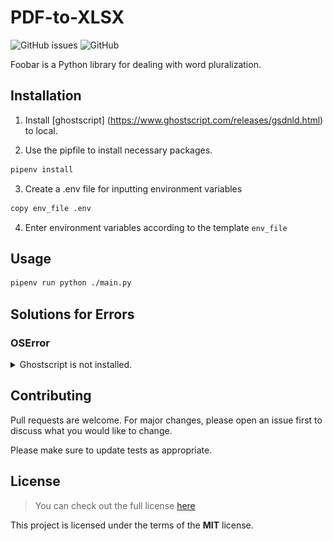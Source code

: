 PDF-to-XLSX
============
![GitHub issues](https://img.shields.io/github/issues/guyverhl/PDF-to-XLSX)
![GitHub](https://img.shields.io/github/license/guyverhl/PDF-to-XLSX)


Foobar is a Python library for dealing with word pluralization.

## Installation
1. Install [ghostscript] (https://www.ghostscript.com/releases/gsdnld.html) to local.

2. Use the pipfile to install necessary packages.
```bash
pipenv install
```

3. Create a .env file for inputting environment variables
```bash
copy env_file .env
```

4. Enter environment variables according to the template `env_file`

## Usage
```bash
pipenv run python ./main.py
```

## Solutions for Errors
### OSError
<details>
<summary>Ghostscript is not installed.</summary>

If getting `OSError: Ghostscript is not installed. You can install it using the instructions here: https://camelot-py.readthedocs.io/en/master/user/install-deps.html although it is installed already`,

1. Copy the path where you have installed ghostscript.

2. If you are using windows - search for "Edit the system environment variable".
![OSError_1](./errors_pic/OSError_1.png)

3. Above dialog should open. Click on the "environment variable" tab.

4. Under "system variables" section double click "path".
![OSError_2](./errors_pic/OSError_2.png)

5. Click on the open space and paste the copied path of the ghostscript.
![OSError_3](./errors_pic/OSError_3.png)

6. Click OK and for precautions restart your device.
</details>

## Contributing

Pull requests are welcome. For major changes, please open an issue first
to discuss what you would like to change.

Please make sure to update tests as appropriate.

## License
>You can check out the full license [here](https://github.com/guyverhl/PDF-to-XLSX/blob/main/LICENSE)

This project is licensed under the terms of the **MIT** license.